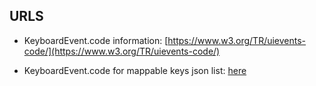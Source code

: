 ## URLS

* KeyboardEvent.code information: [https://www.w3.org/TR/uievents-code/](https://www.w3.org/TR/uievents-code/)



* KeyboardEvent.code for mappable keys json list: [here](./KeyboardEvent.code.mappings.json)

